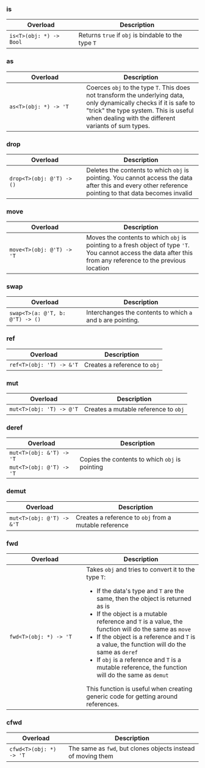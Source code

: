 <link rel="stylesheet" href="../../../../css/reference.css">

### is

<table>
    <thead>
        <tr>
            <th>Overload</th>
            <th>Description</th>
        </tr>
    </thead>
    <tbody>
        <tr>
            <td> <code>is&lt;T>(obj: *) -> Bool</code> </td>
            <td rowspan="1">
                Returns <code>true</code> if <code>obj</code> is bindable to the type <code>T</code> 
            </td>
        </tr>
    </tbody>
</table>

### as

<table>
    <thead>
        <tr>
            <th>Overload</th>
            <th>Description</th>
        </tr>
    </thead>
    <tbody>
        <tr>
            <td rowspan="1"> <code>as&lt;T>(obj: *) -> 'T</code> </td>
            <td rowspan="1" style="width: 60%;">
                Coerces <code>obj</code> to the type <code>T</code>. This does not transform the underlying data,
                only dynamically checks if it is safe to "trick" the type system. This is useful when dealing with
                the different variants of sum types.
            </td>
        </tr>
    </tbody>
</table>

### drop

<table>
    <thead>
        <tr>
            <th>Overload</th>
            <th>Description</th>
        </tr>
    </thead>
    <tbody>
        <tr>
            <td rowspan="1"> <code>drop&lt;T>(obj: @'T) -> ()</code> </td>
            <td rowspan="1" style="width: 60%;">
                Deletes the contents to which <code>obj</code> is pointing. You cannot access the data after this
                and every other reference pointing to that data becomes invalid
            </td>
        </tr>
    </tbody>
</table>

### move

<table>
    <thead>
        <tr>
            <th>Overload</th>
            <th>Description</th>
        </tr>
    </thead>
    <tbody>
        <tr>
            <td rowspan="1"> <code>move&lt;T>(obj: @'T) -> 'T</code> </td>
            <td rowspan="1" style="width: 60%;">
                Moves the contents to which <code>obj</code> is pointing to a fresh object of type <code>'T</code>. You cannot access 
                the data after this from any reference to the previous location
            </td>
        </tr>
    </tbody>
</table>

### swap

<table>
    <thead>
        <tr>
            <th>Overload</th>
            <th>Description</th>
        </tr>
    </thead>
    <tbody>
        <tr>
            <td rowspan="1"> <code>swap&lt;T>(a: @'T, b: @'T) -> ()</code> </td>
            <td rowspan="1" style="width: 60%;">
                Interchanges the contents to which <code>a</code> and <code>b</code> are pointing.
            </td>
        </tr>
    </tbody>
</table>

### ref

<table>
    <thead>
        <tr>
            <th>Overload</th>
            <th>Description</th>
        </tr>
    </thead>
    <tbody>
        <tr>
            <td rowspan="1"> <code>ref&lt;T>(obj: 'T) -> &'T</code> </td>
            <td rowspan="1">
                Creates a reference to <code>obj</code>
            </td>
        </tr>
    </tbody>
</table>

### mut

<table>
    <thead>
        <tr>
            <th>Overload</th>
            <th>Description</th>
        </tr>
    </thead>
    <tbody>
        <tr>
            <td rowspan="1"> <code>mut&lt;T>(obj: 'T) -> @'T</code> </td>
            <td rowspan="1">
                Creates a mutable reference to <code>obj</code>
            </td>
        </tr>
    </tbody>
</table>

### deref

<table>
    <thead>
        <tr>
            <th>Overload</th>
            <th>Description</th>
        </tr>
    </thead>
    <tbody>
        <tr>
            <td rowspan="1"> <code>mut&lt;T>(obj: &'T) -> 'T</code> </td>
            <td rowspan="2">
                Copies the contents to which <code>obj</code> is pointing
            </td>
        </tr>
        <tr>
            <td rowspan="1"> <code>mut&lt;T>(obj: @'T) -> 'T</code> </td>
        </tr>
    </tbody>
</table>

### demut

<table>
    <thead>
        <tr>
            <th>Overload</th>
            <th>Description</th>
        </tr>
    </thead>
    <tbody>
        <tr>
            <td rowspan="1"> <code>mut&lt;T>(obj: @'T) -> &'T</code> </td>
            <td rowspan="1">
                Creates a reference to <code>obj</code> from a mutable reference
            </td>
        </tr>
    </tbody>
</table>

### fwd

<table>
    <thead>
        <tr>
            <th>Overload</th>
            <th>Description</th>
        </tr>
    </thead>
    <tbody>
        <tr>
            <td rowspan="1"> <code>fwd&lt;T>(obj: *) -> 'T</code> </td>
            <td rowspan="1" style="width: 60%;">
                Takes <code>obj</code> and tries to convert it to the type <code>T</code>:  
                <ul>
                    <li>If the data's type and <code>T</code> are the same, then the object is returned as is</li>
                    <li>If the object is a mutable reference and <code>T</code> is a value, the function will do the same as <code>move</code></li>
                    <li>If the object is a reference and <code>T</code> is a value, the function will do the same as <code>deref</code></li>
                    <li>If <code>obj</code> is a reference and <code>T</code> is a mutable reference, the function will do the same as <code>demut</code></li>
                </ul>
                This function is useful when creating generic code for getting around references.
            </td>
        </tr>
    </tbody>
</table>

### cfwd

<table>
    <thead>
        <tr>
            <th>Overload</th>
            <th>Description</th>
        </tr>
    </thead>
    <tbody>
        <tr>
            <td rowspan="1"> <code>cfwd&lt;T>(obj: *) -> 'T</code> </td>
            <td rowspan="1">
                The same as <code>fwd</code>, but clones objects instead of moving them
            </td>
        </tr>
    </tbody>
</table>